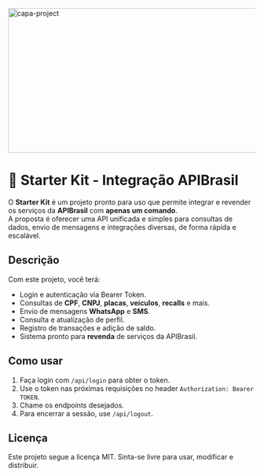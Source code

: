 <img width="995" height="294" alt="capa-project" src="https://github.com/user-attachments/assets/b1c23b3f-4fb7-49e4-a156-92e1a7b0b961" />

# 🚀 Starter Kit - Integração APIBrasil

O **Starter Kit** é um projeto pronto para uso que permite integrar e revender os serviços da **APIBrasil** com **apenas um comando**.  
A proposta é oferecer uma API unificada e simples para consultas de dados, envio de mensagens e integrações diversas, de forma rápida e escalável.

## Descrição
Com este projeto, você terá:
- Login e autenticação via Bearer Token.
- Consultas de **CPF**, **CNPJ**, **placas**, **veículos**, **recalls** e mais.
- Envio de mensagens **WhatsApp** e **SMS**.
- Consulta e atualização de perfil.
- Registro de transações e adição de saldo.
- Sistema pronto para **revenda** de serviços da APIBrasil.

## Como usar

1. Faça login com `/api/login` para obter o token.
2. Use o token nas próximas requisições no header `Authorization: Bearer TOKEN`.
3. Chame os endpoints desejados.
4. Para encerrar a sessão, use `/api/logout`.

## Licença

Este projeto segue a licença MIT.
Sinta-se livre para usar, modificar e distribuir.
